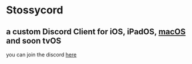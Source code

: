 # Stossycord
## a custom Discord Client for iOS, iPadOS, [macOS](https://github.com/stossy11/Stossycord/releases/tag/0.0.1) and soon tvOS


you can join the discord [here](https://discord.com/invite/sNzwHGDVEJ)

